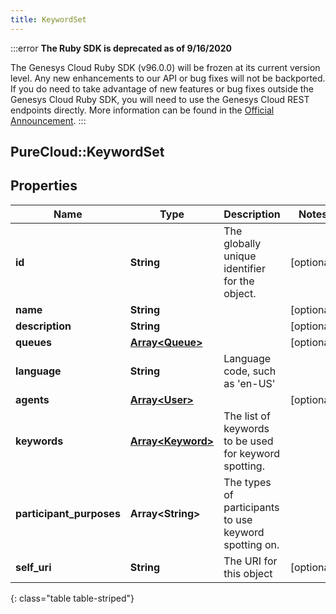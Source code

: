 ```yaml
---
title: KeywordSet
---
```


:::error
**The Ruby SDK is deprecated as of 9/16/2020**

The Genesys Cloud Ruby SDK (v96.0.0) will be frozen at its current version level. Any new enhancements to our API or bug fixes will not be backported. If you do need to take advantage of new features or bug fixes outside the Genesys Cloud Ruby SDK, you will need to use the Genesys Cloud REST endpoints directly. More information can be found in the [Official Announcement](https://developer.mypurecloud.com/forum/t/announcement-genesys-cloud-ruby-sdk-end-of-life/8850).
:::


## PureCloud::KeywordSet

## Properties

|Name | Type | Description | Notes|
|------------ | ------------- | ------------- | -------------|
| **id** | **String** | The globally unique identifier for the object. | [optional] |
| **name** | **String** |  | [optional] |
| **description** | **String** |  | [optional] |
| **queues** | [**Array&lt;Queue&gt;**](Queue.html) |  | [optional] |
| **language** | **String** | Language code, such as &#39;en-US&#39; | |
| **agents** | [**Array&lt;User&gt;**](User.html) |  | [optional] |
| **keywords** | [**Array&lt;Keyword&gt;**](Keyword.html) | The list of keywords to be used for keyword spotting. | |
| **participant_purposes** | **Array&lt;String&gt;** | The types of participants to use keyword spotting on. | |
| **self_uri** | **String** | The URI for this object | [optional] |
{: class="table table-striped"}


